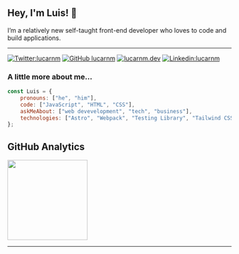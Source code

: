 ## Hey, I'm Luis! 👋

I’m a relatively new self-taught front-end developer who loves to code and build applications.

---


[![Twitter:lucarnm](https://img.shields.io/twitter/follow/lucarnm?style=social)](https://twitter.com/lucarnm)
[![GitHub lucarnm](https://img.shields.io/github/followers/lucarnm?label=lucarnm&style=social)](https://github.com/lucarnm)
[![lucarnm.dev](https://img.shields.io/badge/Website-46a2f1.svg?&style=flat-square&link=https://luiscarneiro.me/)](https://luiscarneiro.me/)
[![Linkedin:lucarnm](https://img.shields.io/badge/-ealch-blue?style=flat-square&logo=Linkedin&logoColor=white&link=https://www.linkedin.com/in/profileluiscarneiro/)](https://www.linkedin.com/in/profileluiscarneiro/)

### A little more about me...  
```javascript
const Luis = {
    pronouns: ["he", "him"],
    code: ["JavaScript", "HTML", "CSS"],
    askMeAbout: ["web devevelopment", "tech", "business"],
    technologies: ["Astro", "Webpack", "Testing Library", "Tailwind CSS"],
};
```
## GitHub Analytics
<a href="https://github.com/Lucarnm">
  <img height="180em" src="https://github-readme-stats-eight-theta.vercel.app/api?username=Lucarnm&show_icons=true&theme=algolia&include_all_commits=true&count_private=true"/>
</a>

---
